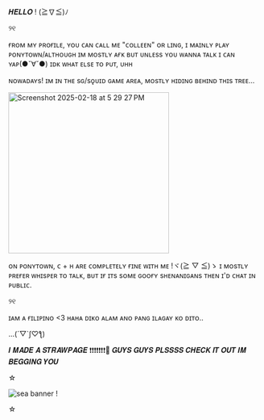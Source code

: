 𝑯𝑬𝑳𝑳𝑶 ! (≧∇≦)ﾉ 

୨୧


ғʀᴏᴍ ᴍʏ ᴘʀᴏғɪʟᴇ, ʏᴏᴜ ᴄᴀɴ ᴄᴀʟʟ ᴍᴇ "ᴄᴏʟʟᴇᴇɴ" ᴏʀ ʟɪɴɢ, ɪ ᴍᴀɪɴʟʏ ᴘʟᴀʏ ᴘᴏɴʏᴛᴏᴡɴ/ᴀʟᴛʜᴏᴜɢʜ ɪᴍ ᴍᴏsᴛʟʏ ᴀғᴋ ʙᴜᴛ ᴜɴʟᴇss ʏᴏᴜ ᴡᴀɴɴᴀ ᴛᴀʟᴋ ɪ ᴄᴀɴ ʏᴀᴘ(●ˇ∀ˇ●) 
ɪᴅᴋ ᴡʜᴀᴛ ᴇʟsᴇ ᴛᴏ ᴘᴜᴛ, ᴜʜʜ

ɴᴏᴡᴀᴅᴀʏs! ɪᴍ ɪɴ ᴛʜᴇ sɢ/sǫᴜɪᴅ ɢᴀᴍᴇ ᴀʀᴇᴀ, ᴍᴏsᴛʟʏ ʜɪᴅɪɴɢ ʙᴇʜɪɴᴅ ᴛʜɪs ᴛʀᴇᴇ...

  
  <img width="319" alt="Screenshot 2025-02-18 at 5 29 27 PM" src="https://github.com/user-attachments/assets/87ca0a39-167c-4a82-9223-1f1950d7a175" />

  

ᴏɴ ᴘᴏɴʏᴛᴏᴡɴ, ᴄ + ʜ ᴀʀᴇ ᴄᴏᴍᴘʟᴇᴛᴇʟʏ ғɪɴᴇ ᴡɪᴛʜ ᴍᴇ !ヾ(≧ ▽ ≦)ゝ ɪ ᴍᴏsᴛʟʏ ᴘʀᴇғᴇʀ ᴡʜɪsᴘᴇʀ ᴛᴏ ᴛᴀʟᴋ, ʙᴜᴛ ɪғ ɪᴛs sᴏᴍᴇ ɢᴏᴏғʏ sʜᴇɴᴀɴɪɢᴀɴs ᴛʜᴇɴ ɪ'ᴅ ᴄʜᴀᴛ ɪɴ ᴘᴜʙʟɪᴄ.

୨୧

ɪᴀᴍ ᴀ ғɪʟɪᴘɪɴᴏ <3 ʜᴀʜᴀ ᴅɪᴋᴏ ᴀʟᴀᴍ ᴀɴᴏ ᴘᴀɴɢ ɪʟᴀɢᴀʏ ᴋᴏ ᴅɪᴛᴏ..


...(´▽`ʃ♡ƪ)


𝑰 𝑴𝑨𝑫𝑬 𝑨 𝑺𝑻𝑹𝑨𝑾𝑷𝑨𝑮𝑬 ❗❗❗❗❗❗❗📢  𝑮𝑼𝒀𝑺 𝑮𝑼𝒀𝑺 𝑷𝑳𝑺𝑺𝑺𝑺 𝑪𝑯𝑬𝑪𝑲 𝑰𝑻 𝑶𝑼𝑻 𝑰𝑴 𝑩𝑬𝑮𝑮𝑰𝑵𝑮 𝒀𝑶𝑼 

☆

![sea banner !](https://github.com/user-attachments/assets/f1c81d39-05ce-403a-8cb6-2dee525eab2f)


☆

